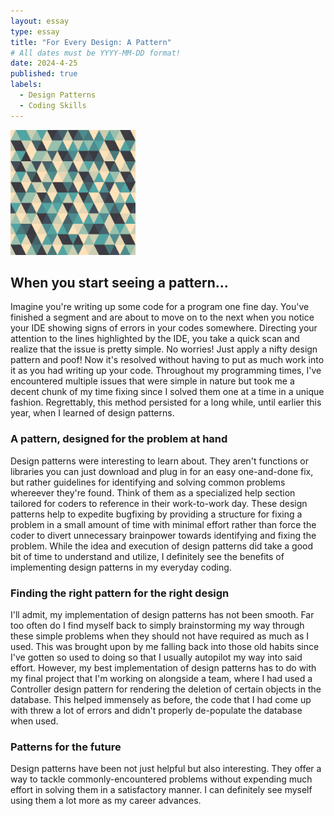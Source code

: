 ```yaml
---
layout: essay
type: essay
title: "For Every Design: A Pattern"
# All dates must be YYYY-MM-DD format!
date: 2024-4-25
published: true
labels:
  - Design Patterns
  - Coding Skills
---
```

<img width="200px" class="rounded float-start pe-4" src="../img/javascript/abstract-geometric-triangle-seamless-pattern-vector.jpg">

## When you start seeing a pattern...

Imagine you're writing up some code for a program one fine day. You've finished a segment and are about to move on to the next when you notice your IDE showing signs of errors in your codes somewhere. Directing your attention to the lines highlighted by the IDE, you take a quick scan and realize that the issue is pretty simple. No worries! Just apply a nifty design pattern and poof! Now it's resolved without having to put as much work into it as you had writing up your code. Throughout my programming times, I've encountered multiple issues that were simple in nature but took me a decent chunk of my time fixing since I solved them one at a time in a unique fashion. Regrettably, this method persisted for a long while, until earlier this year, when I learned of design patterns.

### A pattern, designed for the problem at hand

Design patterns were interesting to learn about. They aren't functions or libraries you can just download and plug in for an easy one-and-done fix, but rather guidelines for identifying and solving common problems whereever they're found. Think of them as a specialized help section tailored for coders to reference in their work-to-work day. These design patterns help to expedite bugfixing by providing a structure for fixing a problem in a small amount of time with minimal effort rather than force the coder to divert unnecessary brainpower towards identifying and fixing the problem. While the idea and execution of design patterns did take a good bit of time to understand and utilize, I definitely see the benefits of implementing design patterns in my everyday coding.

### Finding the right pattern for the right design

I'll admit, my implementation of design patterns has not been smooth. Far too often do I find myself back to simply brainstorming my way through these simple problems when they should not have required as much as I used. This was brought upon by me falling back into those old habits since I've gotten so used to doing so that I usually autopilot my way into said effort. However, my best implementation of design patterns has to do with my final project that I'm working on alongside a team, where I had used a Controller design pattern for rendering the deletion of certain objects in the database. This helped immensely as before, the code that I had come up with threw a lot of errors and didn't properly de-populate the database when used.

### Patterns for the future

Design patterns have been not just helpful but also interesting. They offer a way to tackle commonly-encountered problems without expending much effort in solving them in a satisfactory manner. I can definitely see myself using them a lot more as my career advances.
